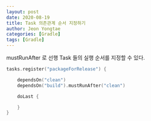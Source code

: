 ```yaml
---
layout: post
date: 2020-08-19
title: Task 의존관계 순서 지정하기
author: Jeon Yongtae
categories: [Gradle]
tags: [Gradle]
---
```




mustRunAfter 로 선행 Task 들의 실행 순서를 지정할 수 있다.

```kotlin
tasks.register("packageForRelease") {

    dependsOn("clean")
    dependsOn("build").mustRunAfter("clean")

    doLast {

    }
}

```
